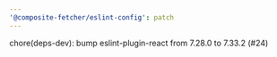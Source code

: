 ```yaml
---
'@composite-fetcher/eslint-config': patch
---
```


chore(deps-dev): bump eslint-plugin-react from 7.28.0 to 7.33.2 (#24)
